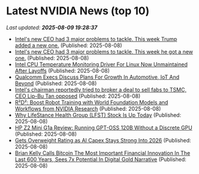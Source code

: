 # Latest NVIDIA News (top 10)
_Last updated: **2025-08-09 19:28:37**_

- [Intel's new CEO had 3 major problems to tackle. This week Trump added a new one.](https://finance.yahoo.com/news/intels-new-ceo-had-3-major-problems-to-tackle-this-week-trump-added-a-new-one-191813935.html) (Published: 2025-08-08)
- [Intel's new CEO had 3 major problems to tackle. This week he got a new one.](https://finance.yahoo.com/news/intels-new-ceo-had-3-major-problems-to-tackle-this-week-he-got-a-new-one-191813899.html) (Published: 2025-08-08)
- [Intel CPU Temperature Monitoring Driver For Linux Now Unmaintained After Layoffs](https://www.phoronix.com/news/Linux-coretemp-Orphaned) (Published: 2025-08-08)
- [Qualcomm Execs Discuss Plans For Growth In Automotive, IoT And Beyond](https://www.forbes.com/sites/patrickmoorhead/2025/08/08/qualcomm-execs-discuss-plans-for-growth-in-automotive-iot-and-beyond/) (Published: 2025-08-08)
- [Intel's chairman reportedly tried to broker a deal to sell fabs to TSMC, CEO Lip-Bu Tan opposed](https://www.tomshardware.com/tech-industry/semiconductors/intels-chairman-reportedly-tried-to-broker-a-deal-to-sell-fabs-to-tsmc-ceo-lip-bu-tan-opposed) (Published: 2025-08-08)
- [R²D²: Boost Robot Training with World Foundation Models and Workflows from NVIDIA Research](https://developer.nvidia.com/blog/r2d2-boost-robot-training-with-world-foundation-models-and-workflows-from-nvidia-research/) (Published: 2025-08-08)
- [Why LifeStance Health Group (LFST) Stock Is Up Today](https://finance.yahoo.com/news/why-lifestance-health-group-lfst-182109012.html) (Published: 2025-08-08)
- [HP Z2 Mini G1a Review: Running GPT-OSS 120B Without a Discrete GPU](https://www.storagereview.com/review/hp-z2-mini-g1a-review-running-gpt-oss-120b-without-a-discrete-gpu) (Published: 2025-08-08)
- [Gets Overweight Rating as AI Capex Stays Strong Into 2026](https://biztoc.com/x/cd853fba3031c657) (Published: 2025-08-08)
- [Brian Kelly Calls Bitcoin The Most Important Financial Innovation In The Last 600 Years, Sees 7x Potential In Digital Gold Narrative](https://finance.yahoo.com/news/brian-kelly-calls-bitcoin-most-173103483.html) (Published: 2025-08-08)
